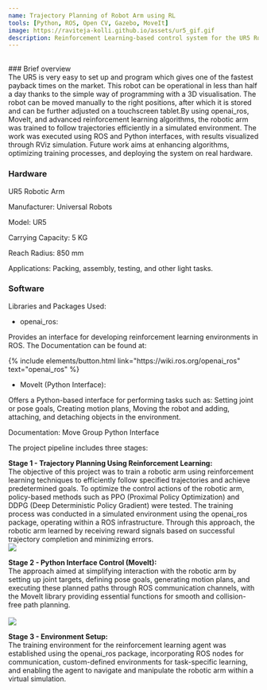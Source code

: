 ```yaml
---
name: Trajectory Planning of Robot Arm using RL
tools: [Python, ROS, Open CV, Gazebo, MoveIt]
image: https://raviteja-kolli.github.io/assets/ur5_gif.gif
description: Reinforcement Learning-based control system for the UR5 Robotic Arm and optimizing the motion planning of the UR5 robotic arm using reinforcement learning techniques. By utilizing openai_ros, MoveIt, and advanced reinforcement learning algorithms, the robotic arm was trained to follow trajectories efficiently in a simulated environment.
---
```


<br>
### Brief overview
<br>
The UR5 is very easy to set up and program which gives one of the fastest payback times on the market. This robot can be operational in less than half a day thanks to the simple way of programming with a 3D visualisation. The robot can be moved manually to the right positions, after which it is stored and can be further adjusted on a touchscreen tablet.By using openai_ros, MoveIt, and advanced reinforcement learning algorithms, the robotic arm was trained to follow trajectories efficiently in a simulated environment. The work was executed using ROS and Python interfaces, with results visualized through RViz simulation. Future work aims at enhancing algorithms, optimizing training processes, and deploying the system on real hardware. 

### Hardware
UR5 Robotic Arm

Manufacturer: Universal Robots

Model: UR5

Carrying Capacity: 5 KG

Reach Radius: 850 mm

Applications: Packing, assembly, testing, and other light tasks.

### Software
Libraries and Packages Used:

* openai_ros:

Provides an interface for developing reinforcement learning environments in ROS. The Documentation can be found at: 
<p class="text-center">
{% include elements/button.html link="https://wiki.ros.org/openai_ros" text="openai_ros" %}
</p>

* MoveIt (Python Interface):

Offers a Python-based interface for performing tasks such as: Setting joint or pose goals, Creating motion plans, Moving the robot and adding, attaching, and detaching objects in the environment.

Documentation: Move Group Python Interface

The project pipeline includes three stages: 

**Stage 1 - Trajectory Planning Using Reinforcement Learning:**
<br>
The objective of this project was to train a robotic arm using reinforcement learning techniques to efficiently follow specified trajectories and achieve predetermined goals. To optimize the control actions of the robotic arm, policy-based methods such as PPO (Proximal Policy Optimization) and DDPG (Deep Deterministic Policy Gradient) were tested. The training process was conducted in a simulated environment using the openai_ros package, operating within a ROS infrastructure. Through this approach, the robotic arm learned by receiving reward signals based on successful trajectory completion and minimizing errors.
<br>
<img src="{{ site.url }}{{ site.baseurl }}/assets/gazebo_ur5.png"/>
<br>

**Stage 2 - Python Interface Control (MoveIt):**
<br>
The approach aimed at simplifying interaction with the robotic arm by setting up joint targets, defining pose goals, generating motion plans, and executing these planned paths through ROS communication channels, with the MoveIt library providing essential functions for smooth and collision-free path planning.
<br>
<br>
<img src="{{ site.url }}{{ site.baseurl }}/assets/control.png"/>
<br>

**Stage 3 - Environment Setup:**
<br>
The training environment for the reinforcement learning agent was established using the openai_ros package, incorporating ROS nodes for communication, custom-defined environments for task-specific learning, and enabling the agent to navigate and manipulate the robotic arm within a virtual simulation.
<br>

